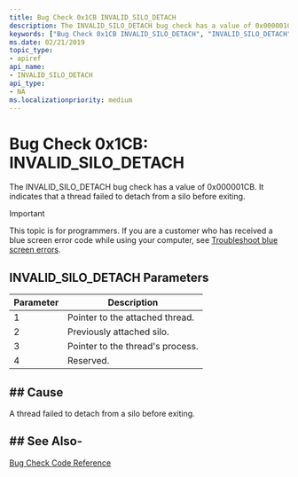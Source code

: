 ```yaml
---
title: Bug Check 0x1CB INVALID_SILO_DETACH
description: The INVALID_SILO_DETACH bug check has a value of 0x000001CB. It indicates that a thread failed to detach from a silo before exiting.
keywords: ["Bug Check 0x1CB INVALID_SILO_DETACH", "INVALID_SILO_DETACH"]
ms.date: 02/21/2019
topic_type:
- apiref
api_name:
- INVALID_SILO_DETACH
api_type:
- NA
ms.localizationpriority: medium
---
```


# Bug Check 0x1CB: INVALID\_SILO\_DETACH

The INVALID\_SILO\_DETACH bug check has a value of 0x000001CB. It indicates that a thread failed to detach from a silo before exiting.

> [!IMPORTANT]
> This topic is for programmers. If you are a customer who has received a blue screen error code while using your computer, see [Troubleshoot blue screen errors](https://www.windows.com/stopcode).

 

## INVALID\_SILO\_DETACH Parameters

|Parameter|Description|
|-------- |---------- |
|1| Pointer to the attached thread. |
|2| Previously attached silo. |
|3| Pointer to the thread's process. |
|4| Reserved. |


## ## Cause
A thread failed to detach from a silo before exiting. 



## ## See Also-

[Bug Check Code Reference](bug-check-code-reference2.md)

